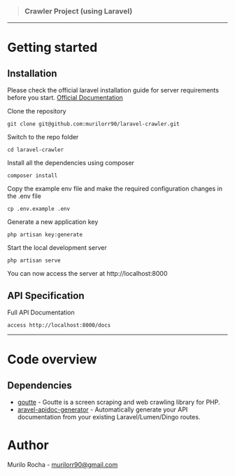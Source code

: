 > ### Crawler Project (using Laravel)
>

----------

# Getting started

## Installation

Please check the official laravel installation guide for server requirements before you start. [Official Documentation](https://laravel.com/docs/5.4/installation#installation)


Clone the repository

    git clone git@github.com:murilorr90/laravel-crawler.git

Switch to the repo folder

    cd laravel-crawler

Install all the dependencies using composer

    composer install

Copy the example env file and make the required configuration changes in the .env file

    cp .env.example .env

Generate a new application key

    php artisan key:generate

Start the local development server

    php artisan serve

You can now access the server at http://localhost:8000

## API Specification

Full API Documentation

    access http://localhost:8000/docs
    
----------

# Code overview

## Dependencies

- [goutte](https://github.com/fabpot/goutte) - Goutte is a screen scraping and web crawling library for PHP.
- [aravel-apidoc-generator](https://github.com/mpociot/laravel-apidoc-generator) - Automatically generate your API documentation from your existing Laravel/Lumen/Dingo routes.

# Author

Murilo Rocha - <murilorr90@gmail.com>
